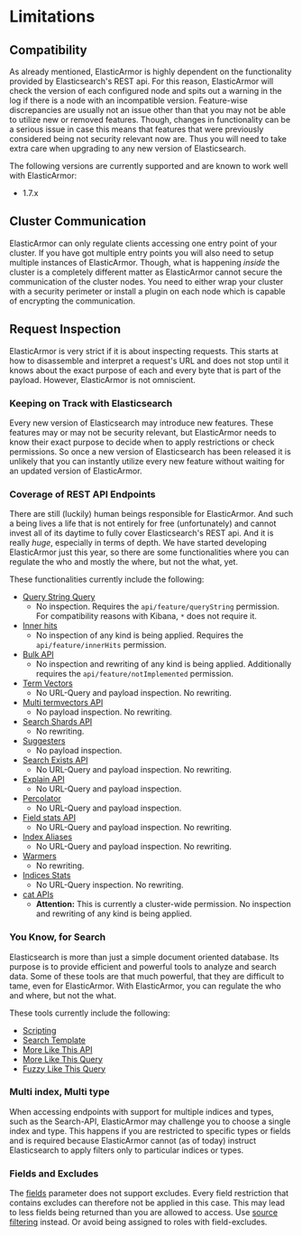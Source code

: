 # <a id="limitations"></a> Limitations

## <a id="limitations-compatibility"></a> Compatibility

As already mentioned, ElasticArmor is highly dependent on the functionality provided by Elasticsearch's REST api. For
this reason, ElasticArmor will check the version of each configured node and spits out a warning in the log if there
is a node with an incompatible version. Feature-wise discrepancies are usually not an issue other than that you may
not be able to utilize new or removed features. Though, changes in functionality can be a serious issue in case this
means that features that were previously considered being not security relevant now are. Thus you will need to take
extra care when upgrading to any new version of Elasticsearch.

The following versions are currently supported and are known to work well with ElasticArmor:

* 1.7.x

## <a id="limitations-cluster-communication"></a> Cluster Communication

ElasticArmor can only regulate clients accessing one entry point of your cluster. If you have got multiple entry
points you will also need to setup multiple instances of ElasticArmor. Though, what is happening *inside* the
cluster is a completely different matter as ElasticArmor cannot secure the communication of the cluster nodes.
You need to either wrap your cluster with a security perimeter or install a plugin on each node which is capable
of encrypting the communication.

## <a id="limitations-inspection"></a> Request Inspection

ElasticArmor is very strict if it is about inspecting requests. This starts at how to disassemble and interpret a
request's URL and does not stop until it knows about the exact purpose of each and every byte that is part of the
payload. However, ElasticArmor is not omniscient.

### <a id="limitations-inspection-on-track"></a> Keeping on Track with Elasticsearch

Every new version of Elasticsearch may introduce new features. These features may or may not be security relevant,
but ElasticArmor needs to know their exact purpose to decide when to apply restrictions or check permissions. So
once a new version of Elasticsearch has been released it is unlikely that you can instantly utilize every new
feature without waiting for an updated version of ElasticArmor.

### <a id="limitations-inspection-coverage"></a> Coverage of REST API Endpoints

There are still (luckily) human beings responsible for ElasticArmor. And such a being lives a life that is not
entirely for free (unfortunately) and cannot invest all of its daytime to fully cover Elasticsearch's REST api.
And it is really *huge*, especially in terms of depth. We have started developing ElasticArmor just this year,
so there are some functionalities where you can regulate the who and mostly the where, but not the what, yet.

These functionalities currently include the following:

* [Query String Query](https://www.elastic.co/guide/en/elasticsearch/reference/current/query-dsl-query-string-query.html)
    * No inspection. Requires the `api/feature/queryString` permission.
      For compatibility reasons with Kibana, `*` does not require it.
* [Inner hits](https://www.elastic.co/guide/en/elasticsearch/reference/current/search-request-inner-hits.html)
    * No inspection of any kind is being applied. Requires the `api/feature/innerHits` permission.
* [Bulk API](https://www.elastic.co/guide/en/elasticsearch/reference/current/docs-bulk.html)
    * No inspection and rewriting of any kind is being applied.
      Additionally requires the `api/feature/notImplemented` permission.
* [Term Vectors](https://www.elastic.co/guide/en/elasticsearch/reference/current/docs-termvectors.html)
    * No URL-Query and payload inspection. No rewriting.
* [Multi termvectors API](https://www.elastic.co/guide/en/elasticsearch/reference/current/docs-multi-termvectors.html)
    * No payload inspection. No rewriting.
* [Search Shards API](https://www.elastic.co/guide/en/elasticsearch/reference/current/search-shards.html)
    * No rewriting.
* [Suggesters](https://www.elastic.co/guide/en/elasticsearch/reference/current/search-suggesters.html)
    * No payload inspection.
* [Search Exists API](https://www.elastic.co/guide/en/elasticsearch/reference/current/search-exists.html)
    * No URL-Query and payload inspection. No rewriting.
* [Explain API](https://www.elastic.co/guide/en/elasticsearch/reference/current/search-explain.html)
    * No URL-Query and payload inspection.
* [Percolator](https://www.elastic.co/guide/en/elasticsearch/reference/current/search-percolate.html)
    * No URL-Query and payload inspection.
* [Field stats API](https://www.elastic.co/guide/en/elasticsearch/reference/current/search-field-stats.html)
    * No URL-Query and payload inspection. No rewriting.
* [Index Aliases](https://www.elastic.co/guide/en/elasticsearch/reference/current/indices-aliases.html)
    * No URL-Query and payload inspection. No rewriting.
* [Warmers](https://www.elastic.co/guide/en/elasticsearch/reference/current/indices-warmers.html)
    * No rewriting.
* [Indices Stats](https://www.elastic.co/guide/en/elasticsearch/reference/current/indices-stats.html)
    * No URL-Query inspection. No rewriting.
* [cat APIs](https://www.elastic.co/guide/en/elasticsearch/reference/current/cat.html)
    * **Attention:** This is currently a cluster-wide permission.
      No inspection and rewriting of any kind is being applied.

### <a id="limitations-inspection-for-search"></a> You Know, for Search

Elasticsearch is more than just a simple document oriented database. Its purpose is to provide efficient and powerful
tools to analyze and search data. Some of these tools are that much powerful, that they are difficult to tame, even
for ElasticArmor. With ElasticArmor, you can regulate the who and where, but not the what.

These tools currently include the following:

* [Scripting](https://www.elastic.co/guide/en/elasticsearch/reference/current/modules-scripting.html)
* [Search Template](https://www.elastic.co/guide/en/elasticsearch/reference/current/search-template.html)
* [More Like This API](https://www.elastic.co/guide/en/elasticsearch/reference/current/search-more-like-this.html)
* [More Like This Query](https://www.elastic.co/guide/en/elasticsearch/reference/current/query-dsl-mlt-query.html)
* [Fuzzy Like This Query](https://www.elastic.co/guide/en/elasticsearch/reference/current/query-dsl-flt-query.html)

### <a id="limitations-inspection-multi"></a> Multi index, Multi type

When accessing endpoints with support for multiple indices and types, such as the Search-API, ElasticArmor may challenge
you to choose a single index and type. This happens if you are restricted to specific types or fields and is required
because ElasticArmor cannot (as of today) instruct Elasticsearch to apply filters only to particular indices or types.

### <a id="limitations-inspection-fields"></a> Fields and Excludes

The [fields](https://www.elastic.co/guide/en/elasticsearch/reference/current/search-request-fields.html) parameter
does not support excludes. Every field restriction that contains excludes can therefore not be applied in this case.
This may lead to less fields being returned than you are allowed to access. Use
[source filtering](https://www.elastic.co/guide/en/elasticsearch/reference/current/search-request-source-filtering.html)
instead. Or avoid being assigned to roles with field-excludes.
